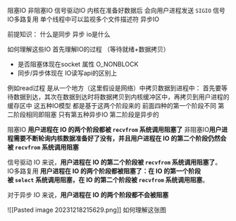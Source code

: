 阻塞IO
非阻塞IO
信号驱动IO  内核在准备好数据后  会向用户进程发送 `SIGIO` 信号
IO多路复用 单个线程中可以监视多个文件描述符
异步IO

前提知识：
什么是同步 异步
io是什么


如何理解这些IO 首先理解IO的过程 （等待就绪+数据拷贝）
- 是否阻塞体现在socket 属性 O_NONBLOCK
- 同步/异步体现在 IO读写api的区别上

例如read过程 是从一个地方（这里假设是网络）中拷贝数据到进程中：
首先要等待数据到达，其次在数据到达时将数据拷贝到内核缓冲区中，再拷贝到用户进程的缓存区中
这五种IO模型 都是基于这两个阶段来的
前面四种的第一个阶段不同 第二阶段相同即阻塞
只有第五种异步IO 第二阶段是异步的

阻塞IO **用户进程在 IO 的两个阶段都被 `recvfrom` 系统调用阻塞了**
非阻塞IO**用户进程需要不断轮询内核数据准备好了没有，并且用户进程在 IO 的第二个阶段仍然会被 `recvfrom` 系统调用阻塞**
	
信号驱动 IO 来说，**用户进程在 IO 的第二个阶段被 `recvfrom` 系统调用阻塞了**。
IO多路复用 **用户进程在 IO 的两个阶段都被阻塞了：在 IO 的第一个阶段被 `select` 系统调用阻塞，在 IO 的第二个阶段被 `recvfrom` 系统调用阻塞**。

对于异步 IO 来说，**用户进程在 IO 的两个阶段都不会被阻塞**

![[Pasted image 20231218215629.png]]
如何理解这张图
